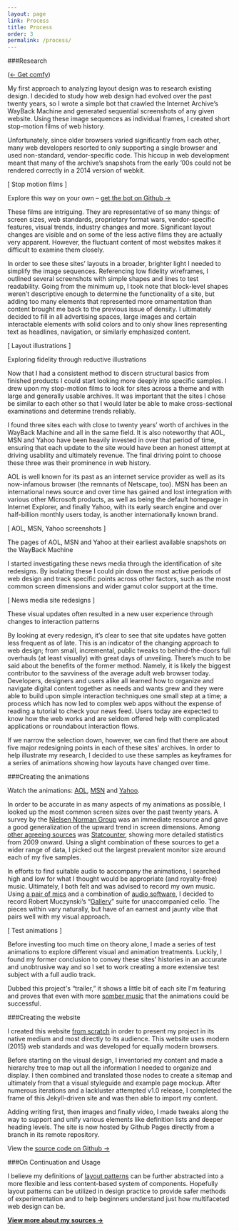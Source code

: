 ```yaml
---
layout: page
link: Process
title: Process
order: 3
permalink: /process/
---
```


###Research

(<a href="https://youtu.be/EHQXXXD_vWQ?list=PLs67-K8l4nrqpTrFnF5J3FfgAG0NugKY7" target="_blank">&larr; Get comfy</a>)

My first approach to analyzing layout design was to research existing design. I decided to study how web design had evolved over the past twenty years, so I wrote a simple bot that crawled the Internet Archive’s WayBack Machine and generated sequential screenshots of any given website. Using these image sequences as individual frames, I created short stop-motion films of web history.

Unfortunately, since older browsers varied significantly from each other, many web developers resorted to only supporting a single browser and used non-standard, vendor-specific code. This hiccup in web development meant that many of the archive’s snapshots from the early ’00s could not be rendered correctly in a 2014 version of webkit.

[ Stop motion films ]

Explore this way on your own – [get the bot on Github &rarr;](https://github.com/Rumudiez/Web-Archive-Scraper)

These films are intriguing. They are representative of so many things: of screen sizes, web standards, proprietary format wars, vendor-specific features, visual trends, industry changes and more. Significant layout changes are visible and on some of the less active films they are actually very apparent. However, the fluctuant content of most websites makes it difficult to examine them closely.

In order to see these sites’ layouts in a broader, brighter light I needed to simplify the image sequences. Referencing low fidelity wireframes, I outlined several screenshots with simple shapes and lines to test readability. Going from the minimum up, I took note that block-level shapes weren’t descriptive enough to determine the functionality of a site, but adding too many elements that represented more ornamentation than content brought me back to the previous issue of density. I ultimately decided to fill in all advertising spaces, large images and certain interactable elements with solid colors and to only show lines representing text as headlines, navigation, or similarly emphasized content.

[ Layout illustrations ]

Exploring fidelity through reductive illustrations

Now that I had a consistent method to discern structural basics from finished products I could start looking more deeply into specific samples. I drew upon my stop-motion films to look for sites across a theme and with large and generally usable archives. It was important that the sites I chose be similar to each other so that I would later be able to make cross-sectional examinations and determine trends reliably.

I found three sites each with close to twenty years’ worth of archives in the WayBack Machine and all in the same field. It is also noteworthy that AOL, MSN and Yahoo have been heavily invested in over that period of time, ensuring that each update to the site would have been an honest attempt at driving usability and ultimately revenue. The final driving point to choose these three was their prominence in web history. 

AOL is well known for its past as an internet service provider as well as its now-infamous browser (the remnants of Netscape, too). MSN has been an international news source and over time has gained and lost integration with various other Microsoft products, as well as being the default homepage in Internet Explorer, and finally Yahoo, with its early search engine and over half-billion monthly users today, is another internationally known brand.

[ AOL, MSN, Yahoo screenshots ]

The pages of AOL, MSN and Yahoo at their earliest available snapshots on the WayBack Machine

I started investigating these news media through the identification of site redesigns. By isolating these I could pin down the most active periods of web design and track specific points across other factors, such as the most common screen dimensions and wider gamut color support at the time.

[ News media site redesigns ]

These visual updates often resulted in a new user experience through changes to interaction patterns

By looking at every redesign, it’s clear to see that site updates have gotten less frequent as of late. This is an indicator of the changing approach to web design; from small, incremental, public tweaks to behind-the-doors full overhauls (at least visually) with great days of unveiling. There’s much to be said about the benefits of the former method. Namely, it is likely the biggest contributor to the savviness of the average adult web browser today. Developers, designers and users alike all learned how to organize and navigate digital content together as needs and wants grew and they were able to build upon simple interaction techniques one small step at a time; a process which has now led to complex web apps without the expense of reading a tutorial to check your news feed. Users today are expected to know how the web works and are seldom offered help with complicated applications or roundabout interaction flows.

If we narrow the selection down, however, we can find that there are about five major redesigning points in each of these sites' archives. In order to help illustrate my research, I decided to use these samples as keyframes for a series of animations showing how layouts have changed over time.

###Creating the animations

Watch the animations: [AOL](/case-studies/aol/), [MSN](/case-studies/msn/) and [Yahoo](/case-studies/yahoo/).

In order to be accurate in as many aspects of my animations as possible, I looked up the most common screen sizes over the past twenty years. A survey by the [Nielsen Norman Group](/sources/#nngroup) was an immediate resource and gave a good generalization of the upward trend in screen dimensions. Among [other agreeing sources](/sources/#w3schools) was [Statcounter](/sources/#statcounter), showing more detailed statistics from 2009 onward. Using a slight combination of these sources to get a wider range of data, I picked out the largest prevalent monitor size around each of my five samples.

In efforts to find suitable audio to accompany the animations, I searched high and low for what I thought would be appropriate (and royalty-free) music. Ultimately, I both felt and was advised to record my own music. Using [a pair of mics](/sources/#recording) and a combination of [audio software](/sources/#recording), I decided to record Robert Muczynski’s “[Gallery](/sources/#music)” suite for unaccompanied cello. The pieces within vary naturally, but have of an earnest and jaunty vibe that pairs well with my visual approach.

[ Test animations ]

Before investing too much time on theory alone, I made a series of test animations to explore different visual and animation treatments. Luckily, I found my former conclusion to convey these sites' histories in an accurate and unobtrusive way and so I set to work creating a more extensive test subject with a full audio track.

Dubbed this project's “trailer,” it shows a little bit of each site I'm featuring and proves that even with more [somber music](/sources/#trailer) that the animations could be successful.

###Creating the website

I created this website [from scratch](/sources/#website) in order to present my project in its native medium and most directly to its audience. This website uses modern (2015) web standards and was developed for equally modern browsers.

Before starting on the visual design, I inventoried my content and made a hierarchy tree to map out all the information I needed to organize and display. I then combined and translated those nodes to create a sitemap and ultimately from that a visual styleguide and example page mockup. After numerous iterations and a lackluster attempted v1.0 release, I completed the frame of this Jekyll-driven site and was then able to import my content.

Adding writing first, then images and finally video, I made tweaks along the way to support and unify various elements like definition lists and deeper heading levels. The site is now hosted by Github Pages directly from a branch in its remote repository.

View the [source code on Github &rarr;](https://github.com/Rumudiez/Layout-Patterns)

###On Continuation and Usage

I believe my definitions of [layout patterns](/#archetypes) can be further abstracted into a more flexible and less content-based system of components. Hopefully layout patterns can be utilized in design practice to provide safer methods of experimentation and to help beginners understand just how multifaceted web design can be.

[**View more about my sources &rarr;**](/sources/)